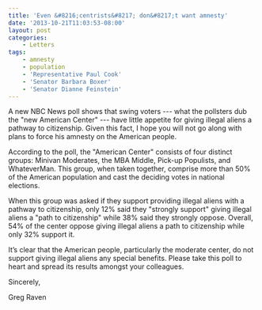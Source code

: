 ```yaml
---
title: 'Even &#8216;centrists&#8217; don&#8217;t want amnesty'
date: '2013-10-21T11:03:53-08:00'
layout: post
categories:
    - Letters
tags:
    - amnesty
    - population
    - 'Representative Paul Cook'
    - 'Senator Barbara Boxer'
    - 'Senator Dianne Feinstein'
---
```


A new NBC News poll shows that swing voters --- what the pollsters dub the "new American Center" --- have little appetite for giving illegal aliens a pathway to citizenship. Given this fact, I hope you will not go along with plans to force his amnesty on the American people.  
  
According to the poll, the "American Center" consists of four distinct groups: Minivan Moderates, the MBA Middle, Pick-up Populists, and WhateverMan. This group, when taken together, comprise more than 50% of the American population and cast the deciding votes in national elections.

When this group was asked if they support providing illegal aliens with a pathway to citizenship, only 12% said they "strongly support" giving illegal aliens a "path to citizenship" while 38% said they strongly oppose. Overall, 54% of the center oppose giving illegal aliens a path to citizenship while only 32% support it.

It’s clear that the American people, particularly the moderate center, do not support giving illegal aliens any special benefits. Please take this poll to heart and spread its results amongst your colleagues.

Sincerely,

Greg Raven